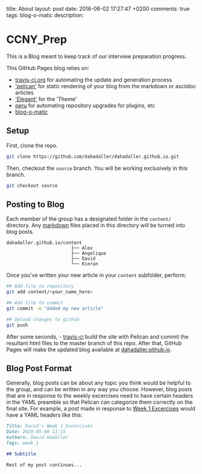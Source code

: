 title: About
layout: post
date: 2016-06-02 17:27:47 +0200
comments: true
tags: blog-o-matic
description:

# CCNY_Prep

This is a Blog meant to keep track of our interview preparation progress. 

This GitHub Pages blog relies on:
- [travis-ci.org](https://travis-ci.org) for automating the update and generation process
- ['pelican'](https://blog.getpelican.com/) for static rendering of your blog from the markdown or asciidoc articles
- ['Elegant'](https://github.com/Pelican-Elegant/elegant) for the 'Theme'
- [peru](https://github.com/buildinspace/peru) for automating repository upgrades for plugins, etc
- [blog-o-matic](https://github.com/iranzo/blog-o-matic/blob/master/README.md)


## Setup

First, clone the repo.

```bash
git clone https://github.com/dahadaller/dahadaller.github.io.git

```

Then, checkout the `source` branch. You will be working exclusively in this branch. 
```bash
git checkout source
```


## Posting to Blog

Each member of the group has a designated folder in the `content/` directory. Any [markdown](https://www.markdownguide.org/cheat-sheet/) files placed in this directory will be turned into blog posts.

```
dahadaller.github.io/content
                        ├── Alex
                        ├── Angelique
                        ├── David
                        └── Kieran
```



Once you've written your new article in your `content` subfolder, perform:

~~~sh
## Add file to repository
git add content/<your_name_here>

## Add file to commit
git commit -m "Added my new article"

## Upload changes to github
git push
~~~

After some seconds, - [travis-ci](https://travis-ci.org) build the site with Pelican and commit the resultant html files to the master branch of this repo. After that, GitHub Pages will make the updated blog available at [dahadaller.github.io](https://dahadaller.github.io/).


## Blog Post Format

Generally, blog posts can be about any topic you think would be helpful to the group, and can be written in any way you choose. However, blog posts that are in response to the weekly excercises need to have certain headers in the YAML preamble so that Pelican can categorize them correctly on the final site. For example, a post made in response to [Week 1 Excercises](https://dahadaller.github.io/blog/2020/05/09/week-1-excercises/) would have a YAML headers like this:

```markdown
Title: David's Week 1 Excercises
Date: 2020-05-09 11:15
Authors: David Hadaller
Tags: week_1

## Subtitle 

Rest of my post continues...

```
